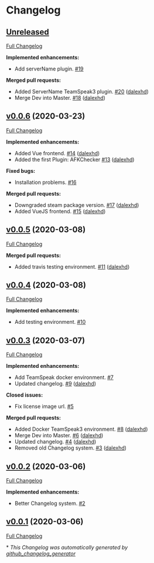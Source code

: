 # Changelog

## [Unreleased](https://github.com/dalexhd/SteamSpeak/tree/HEAD)

[Full Changelog](https://github.com/dalexhd/SteamSpeak/compare/v0.0.6...HEAD)

**Implemented enhancements:**

- Add serverName plugin. [\#19](https://github.com/dalexhd/SteamSpeak/issues/19)

**Merged pull requests:**

- Added ServerName TeamSpeak3 plugin. [\#20](https://github.com/dalexhd/SteamSpeak/pull/20) ([dalexhd](https://github.com/dalexhd))
- Merge Dev into Master. [\#18](https://github.com/dalexhd/SteamSpeak/pull/18) ([dalexhd](https://github.com/dalexhd))

## [v0.0.6](https://github.com/dalexhd/SteamSpeak/tree/v0.0.6) (2020-03-23)

[Full Changelog](https://github.com/dalexhd/SteamSpeak/compare/v0.0.5...v0.0.6)

**Implemented enhancements:**

- Added Vue frontend. [\#14](https://github.com/dalexhd/SteamSpeak/pull/14) ([dalexhd](https://github.com/dalexhd))
- Added the first Plugin: AFKChecker [\#13](https://github.com/dalexhd/SteamSpeak/pull/13) ([dalexhd](https://github.com/dalexhd))

**Fixed bugs:**

- Installation problems. [\#16](https://github.com/dalexhd/SteamSpeak/issues/16)

**Merged pull requests:**

- Downgraded steam package version. [\#17](https://github.com/dalexhd/SteamSpeak/pull/17) ([dalexhd](https://github.com/dalexhd))
- Added VueJS frontend. [\#15](https://github.com/dalexhd/SteamSpeak/pull/15) ([dalexhd](https://github.com/dalexhd))

## [v0.0.5](https://github.com/dalexhd/SteamSpeak/tree/v0.0.5) (2020-03-08)

[Full Changelog](https://github.com/dalexhd/SteamSpeak/compare/v0.0.4...v0.0.5)

**Merged pull requests:**

- Added travis testing environment. [\#11](https://github.com/dalexhd/SteamSpeak/pull/11) ([dalexhd](https://github.com/dalexhd))

## [v0.0.4](https://github.com/dalexhd/SteamSpeak/tree/v0.0.4) (2020-03-08)

[Full Changelog](https://github.com/dalexhd/SteamSpeak/compare/v0.0.3...v0.0.4)

**Implemented enhancements:**

- Add testing environment. [\#10](https://github.com/dalexhd/SteamSpeak/issues/10)

## [v0.0.3](https://github.com/dalexhd/SteamSpeak/tree/v0.0.3) (2020-03-07)

[Full Changelog](https://github.com/dalexhd/SteamSpeak/compare/v0.0.2...v0.0.3)

**Implemented enhancements:**

- Add TeamSpeak docker environment. [\#7](https://github.com/dalexhd/SteamSpeak/issues/7)
- Updated changelog. [\#9](https://github.com/dalexhd/SteamSpeak/pull/9) ([dalexhd](https://github.com/dalexhd))

**Closed issues:**

- Fix license image url. [\#5](https://github.com/dalexhd/SteamSpeak/issues/5)

**Merged pull requests:**

- Added Docker TeamSpeak3 environment. [\#8](https://github.com/dalexhd/SteamSpeak/pull/8) ([dalexhd](https://github.com/dalexhd))
- Merge Dev into Master. [\#6](https://github.com/dalexhd/SteamSpeak/pull/6) ([dalexhd](https://github.com/dalexhd))
- Updated changelog. [\#4](https://github.com/dalexhd/SteamSpeak/pull/4) ([dalexhd](https://github.com/dalexhd))
- Removed old Changelog system. [\#3](https://github.com/dalexhd/SteamSpeak/pull/3) ([dalexhd](https://github.com/dalexhd))

## [v0.0.2](https://github.com/dalexhd/SteamSpeak/tree/v0.0.2) (2020-03-06)

[Full Changelog](https://github.com/dalexhd/SteamSpeak/compare/v0.0.1...v0.0.2)

**Implemented enhancements:**

- Better Changelog system. [\#2](https://github.com/dalexhd/SteamSpeak/issues/2)

## [v0.0.1](https://github.com/dalexhd/SteamSpeak/tree/v0.0.1) (2020-03-06)

[Full Changelog](https://github.com/dalexhd/SteamSpeak/compare/db8aa515651f180a5e53d932c5f816d256b51d3d...v0.0.1)



\* *This Changelog was automatically generated by [github_changelog_generator](https://github.com/github-changelog-generator/github-changelog-generator)*
